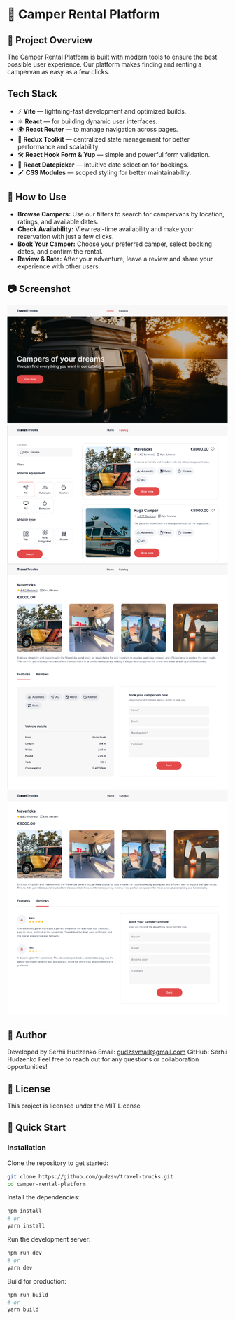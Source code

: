 # 🚐 Camper Rental Platform

## 💼 Project Overview
The Camper Rental Platform is built with modern tools to ensure the best possible user experience. Our platform makes finding and renting a campervan as easy as a few clicks.



## Tech Stack
- ⚡ **Vite** — lightning-fast development and optimized builds.
- ⚛️ **React** — for building dynamic user interfaces.
- 🌍 **React Router** — to manage navigation across pages.
- 🎯 **Redux Toolkit** — centralized state management for better performance and scalability.
- 🛠️ **React Hook Form & Yup** — simple and powerful form validation.
- 📅 **React Datepicker** — intuitive date selection for bookings.
- 🖌️ **CSS Modules** — scoped styling for better maintainability.
## 🎯 How to Use
- **Browse Campers:** Use our filters to search for campervans by location, ratings, and available dates.
- **Check Availability:** View real-time availability and make your reservation with just a few clicks.
- **Book Your Camper:** Choose your preferred camper, select booking dates, and confirm the rental.
- **Review & Rate:** After your adventure, leave a review and share your experience with other users.
## 📷 Screenshot
![alt text](./assets/image.png)
![alt text](./assets/image-1.png)
![alt text](./assets/image-2.png)
![alt text](./assets/image-3.png)


## 👤 Author

Developed by Serhii Hudzenko
Email: gudzsvmail@gmail.com
GitHub: Serhii Hudzenko
Feel free to reach out for any questions or collaboration opportunities!

## 📝 License
This project is licensed under the MIT License

## 🚀 Quick Start

### Installation

Clone the repository to get started:

```bash
git clone https://github.com/gudzsv/travel-trucks.git
cd camper-rental-platform
```

Install the dependencies:

```bash
npm install
# or
yarn install
```
Run the development server:
```bash
npm run dev
# or
yarn dev
```
Build for production:
```bash
npm run build
# or
yarn build
```
